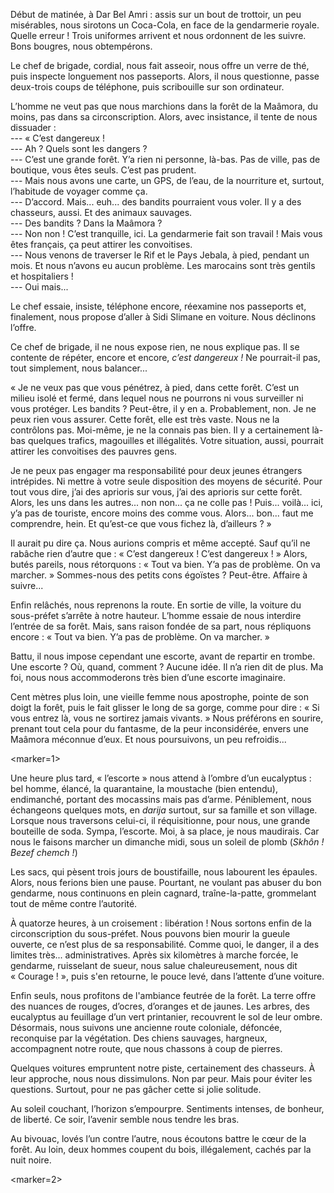 ﻿Début de matinée, à Dar Bel Amri : assis sur un bout de trottoir, un peu misérables, nous sirotons un Coca-Cola, en face de la gendarmerie royale.
Quelle erreur !
Trois uniformes arrivent et nous ordonnent de les suivre.
Bons bougres, nous obtempérons.

Le chef de brigade, cordial, nous fait asseoir, nous offre un verre de thé, puis inspecte longuement nos passeports.
Alors, il nous questionne, passe deux-trois coups de téléphone, puis scribouille sur son ordinateur.

L’homme ne veut pas que nous marchions dans la forêt de la Maâmora, du moins, pas dans sa circonscription.
Alors, avec insistance, il tente de nous dissuader :  
--- « C’est dangereux !  
--- Ah ? Quels sont les dangers ?  
--- C’est une grande forêt. Y’a rien ni personne, là-bas. Pas de ville, pas de boutique, vous êtes seuls. C’est pas prudent.  
--- Mais nous avons une carte, un GPS, de l’eau, de la nourriture et, surtout, l’habitude de voyager comme ça.  
--- D’accord. Mais... euh... des bandits pourraient vous voler. Il y a des chasseurs, aussi. Et des animaux sauvages.  
--- Des bandits ? Dans la Maâmora ?  
--- Non non ! C’est tranquille, ici. La gendarmerie fait son travail ! Mais vous êtes français, ça peut attirer les convoitises.  
--- Nous venons de traverser le Rif et le Pays Jebala, à pied, pendant un mois. Et nous n’avons eu aucun problème. Les marocains sont très gentils et hospitaliers !  
--- Oui mais...

Le chef essaie, insiste, téléphone encore, réexamine nos passeports et, finalement, nous propose d’aller à Sidi Slimane en voiture.
Nous déclinons l’offre.

Ce chef de brigade, il ne nous expose rien, ne nous explique pas.
Il se contente de répéter, encore et encore, *c’est dangereux !*
Ne pourrait-il pas, tout simplement, nous balancer...

« Je ne veux pas que vous pénétrez, à pied, dans cette forêt.
C’est un milieu isolé et fermé, dans lequel nous ne pourrons ni vous surveiller ni vous protéger.
Les bandits ? Peut-être, il y en a. Probablement, non.
Je ne peux rien vous assurer.
Cette forêt, elle est très vaste.
Nous ne la contrôlons pas.
Moi-même, je ne la connais pas bien.
Il y a certainement là-bas quelques trafics, magouilles et illégalités.
Votre situation, aussi, pourrait attirer les convoitises des pauvres gens.

Je ne peux pas engager ma responsabilité pour deux jeunes étrangers intrépides.
Ni mettre à votre seule disposition des moyens de sécurité.
Pour tout vous dire, j’ai des aprioris sur vous, j’ai des aprioris sur cette forêt.
Alors, les uns dans les autres... non non... ça ne colle pas !
Puis... voilà... ici, y’a pas de touriste, encore moins des comme vous.
Alors... bon... faut me comprendre, hein.
Et qu’est-ce que vous fichez là, d’ailleurs ? »

Il aurait pu dire ça.
Nous aurions compris et même accepté.
Sauf qu’il ne rabâche rien d’autre que : « C’est dangereux ! C’est dangereux ! »
Alors, butés pareils, nous rétorquons : « Tout va bien. Y’a pas de problème. On va marcher. »
Sommes-nous des petits cons égoïstes ? Peut-être. Affaire à suivre...

Enfin relâchés, nous reprenons la route.
En sortie de ville, la voiture du sous-préfet s’arrête à notre hauteur.
L’homme essaie de nous interdire l’entrée de sa forêt.
Mais, sans raison fondée de sa part, nous répliquons encore : « Tout va bien. Y’a pas de problème. On va marcher. »

Battu, il nous impose cependant une escorte, avant de repartir en trombe.
Une escorte ? Où, quand, comment ?
Aucune idée. Il n’a rien dit de plus.
Ma foi, nous nous accommoderons très bien d’une escorte imaginaire.

Cent mètres plus loin, une vieille femme nous apostrophe, pointe de son doigt la forêt, puis le fait glisser le long de sa gorge, comme pour dire : « Si vous entrez là, vous ne sortirez jamais vivants. »
Nous préférons en sourire, prenant tout cela pour du fantasme, de la peur inconsidérée, envers une Maâmora méconnue d’eux.
Et nous poursuivons, un peu refroidis...

<marker=1>

Une heure plus tard, « l’escorte » nous attend à l’ombre d’un eucalyptus : bel homme, élancé, la quarantaine, la moustache (bien entendu), endimanché, portant des mocassins mais pas d’arme.
Péniblement, nous échangeons quelques mots, en *darija* surtout, sur sa famille et son village.
Lorsque nous traversons celui-ci, il réquisitionne, pour nous, une grande bouteille de soda.
Sympa, l’escorte.
Moi, à sa place, je nous maudirais.
Car nous le faisons marcher un dimanche midi, sous un soleil de plomb (*Skhôn ! Bezef chemch !*)

Les sacs, qui pèsent trois jours de boustifaille, nous labourent les épaules.
Alors, nous ferions bien une pause.
Pourtant, ne voulant pas abuser du bon gendarme, nous continuons en plein cagnard, traîne-la-patte, grommelant tout de même contre l’autorité.

À quatorze heures, à un croisement : libération !
Nous sortons enfin de la circonscription du sous-préfet.
Nous pouvons bien mourir la gueule ouverte, ce n’est plus de sa responsabilité.
Comme quoi, le danger, il a des limites très... administratives.
Après six kilomètres à marche forcée, le gendarme, ruisselant de sueur, nous salue chaleureusement, nous dit « Courage ! », puis s'en retourne, le pouce levé, dans l’attente d’une voiture.

Enfin seuls, nous profitons de l'ambiance feutrée de la forêt.
La terre offre des nuances de rouges, d’ocres, d’oranges et de jaunes.
Les arbres, des eucalyptus au feuillage d’un vert printanier, recouvrent le sol de leur ombre.
Désormais, nous suivons une ancienne route coloniale, défoncée, reconquise par la végétation.
Des chiens sauvages, hargneux, accompagnent notre route, que nous chassons à coup de pierres.

Quelques voitures empruntent notre piste, certainement des chasseurs.
À leur approche, nous nous dissimulons.
Non par peur.
Mais pour éviter les questions.
Surtout, pour ne pas gâcher cette si jolie solitude.

Au soleil couchant, l’horizon s’empourpre.
Sentiments intenses, de bonheur, de liberté.
Ce soir, l’avenir semble nous tendre les bras.

Au bivouac, lovés l’un contre l’autre, nous écoutons battre le cœur de la forêt.
Au loin, deux hommes coupent du bois, illégalement, cachés par la nuit noire.

<marker=2>

